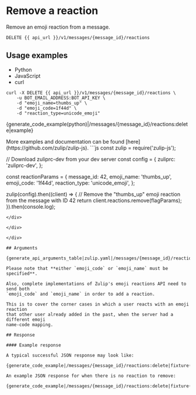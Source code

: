 # Remove a reaction

Remove an emoji reaction from a message.

`DELETE {{ api_url }}/v1/messages/{message_id}/reactions`

## Usage examples

<div class="code-section" markdown="1">
<ul class="nav">
<li data-language="python">Python</li>
<li data-language="javascript">JavaScript</li>
<li data-language="curl">curl</li>
</ul>
<div class="blocks">

<div data-language="curl" markdown="1">

```
curl -X DELETE {{ api_url }}/v1/messages/{message_id}/reactions \
    -u BOT_EMAIL_ADDRESS:BOT_API_KEY \
    -d "emoji_name=thumbs_up" \
    -d "emoji_code=1f44d" \
    -d "reaction_type=unicode_emoji"
```

</div>

<div data-language="python" markdown="1">

{generate_code_example(python)|/messages/{message_id}/reactions:delete|example}

</div>

<div data-language="javascript" markdown="1">
More examples and documentation can be found [here](https://github.com/zulip/zulip-js).
```js
const zulip = require('zulip-js');

// Download zuliprc-dev from your dev server
const config = {
    zuliprc: 'zuliprc-dev',
};

const reactionParams = {
    message_id: 42,
    emoji_name: 'thumbs_up',
    emoji_code: '1f44d',
    reaction_type: 'unicode_emoji',
};

zulip(config).then((client) => {
    // Remove the "thumbs_up" emoji reaction from the message with ID 42
    return client.reactions.remove(flagParams);
}).then(console.log);
```
</div>

</div>

</div>

## Arguments

{generate_api_arguments_table|zulip.yaml|/messages/{message_id}/reactions:delete}

Please note that **either `emoji_code` or `emoji_name` must be specified**.

Also, complete implementations of Zulip's emoji reactions API need to send both
`emoji_code` and `emoji_name` in order to add a reaction.

This is to cover the corner cases in which a user reacts with an emoji reaction
that other user already added in the past, when the server had a different emoji
name-code mapping.

## Response

#### Example response

A typical successful JSON response may look like:

{generate_code_example|/messages/{message_id}/reactions:delete|fixture(200)}

An example JSON response for when there is no reaction to remove:

{generate_code_example|/messages/{message_id}/reactions:delete|fixture(400)}
